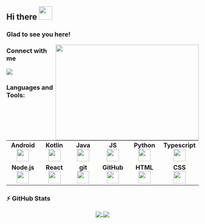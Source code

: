 ## Hi there <img src="https://raw.githubusercontent.com/iampavangandhi/iampavangandhi/master/gifs/Hi.gif" width="35px"/>

### Glad to see you here!

<img align="right" height="250" width="375" alt="" src="https://raw.githubusercontent.com/iampavangandhi/iampavangandhi/master/gifs/coder.gif" />

### Connect with me
[![](https://img.shields.io/badge/linkedin-%230077B5.svg?style=for-the-badge&logo=linkedin)](https://www.linkedin.com/in/pavlo-horbatiuk-301188164/)

### Languages and Tools:

<table width="480px">
  <tbody>
    <tr valign="top">
      <td width="80px" align="center">
        <span><strong>Android</strong></span><br>
        <img height="32" src="https://cdn.jsdelivr.net/gh/devicons/devicon/icons/android/android-original.svg">
      </td>
      <td width="80px" align="center">
        <span><strong>Kotlin</strong></span><br>
        <img height="32" src="https://cdn.jsdelivr.net/gh/devicons/devicon/icons/kotlin/kotlin-original.svg">
      </td>
      <td width="80px" align="center">
        <span><strong>Java</strong></span><br>
        <img height="32" src="https://cdn.jsdelivr.net/gh/devicons/devicon/icons/java/java-original.svg">
      </td>
      <td width="80px" align="center">
        <span><strong>JS</strong></span><br>
        <img height="32px" src="https://cdn.jsdelivr.net/gh/devicons/devicon/icons/javascript/javascript-original.svg">
      </td>
      <td width="80px" align="center">
        <span><strong>Python</strong></span><br>
        <img height="32px" src="https://cdn.jsdelivr.net/gh/devicons/devicon/icons/python/python-original.svg">
      </td>
      <td width="80px" align="center">
        <span><strong>Typescript</strong></span><br>
        <img height="32px" src="https://cdn.jsdelivr.net/gh/devicons/devicon/icons/typescript/typescript-original.svg">
      </td>
    </tr>
    <tr valign="top">
      <td width="80px" align="center">
        <span><strong>Node.js</strong></span><br>
        <img height="32px" src="https://cdn.jsdelivr.net/gh/devicons/devicon/icons/nodejs/nodejs-original.svg">
      </td>
      <td width="80px" align="center">
        <span><strong>React</strong></span><br>
        <img height="32px" src="https://cdn.jsdelivr.net/gh/devicons/devicon/icons/react/react-original.svg">
      </td>
        <td width="80px" align="center">
        <span><strong>git</strong></span><br>
      <img height="32px" src="https://cdn.jsdelivr.net/gh/devicons/devicon/icons/git/git-plain.svg">
      </td>
      <td width="80px" align="center">
        <span><strong>GitHub</strong></span><br>
        <img height="32px" src="https://cdn.jsdelivr.net/gh/devicons/devicon/icons/github/github-original.svg">
      </td>
      <td width="80px" align="center">
        <span><strong>HTML</strong></span><br>
        <img height="32" src="https://cdn.jsdelivr.net/gh/devicons/devicon/icons/html5/html5-original.svg">
      </td>
      <td width="80px" align="center">
        <span><strong>CSS</strong></span><br>
        <img height="32px" src="https://cdn.jsdelivr.net/gh/devicons/devicon/icons/css3/css3-original.svg">
      </td>
    </tr>
  </tbody>
</table>

### ⚡ GitHub Stats

<div align="center">
  <a href="https://git.io/streak-stats"  align="center">
    <img src="https://streak-stats.demolab.com?user=logan12344&theme=aura&hide_border=true&date_format=M%20j%5B%2C%20Y%5D" align="center" />
  </a>
  <a href="https://github-readme-stats.vercel.app" align="center">
    <img src="https://github-readme-stats.vercel.app/api/top-langs?username=logan12344&hide_border=true&theme=aura" align="center" />
  </a>
</div>
